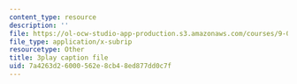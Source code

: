 ```yaml
---
content_type: resource
description: ''
file: https://ol-ocw-studio-app-production.s3.amazonaws.com/courses/9-00sc-introduction-to-psychology-fall-2011/7a4263d26000562e8cb48ed877dd0c7f_lanmHS0JwYI.vtt
file_type: application/x-subrip
resourcetype: Other
title: 3play caption file
uid: 7a4263d2-6000-562e-8cb4-8ed877dd0c7f
---
```

